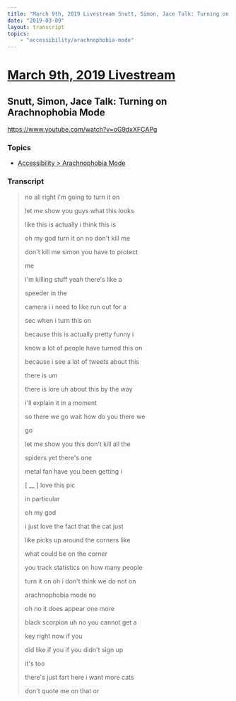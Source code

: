 ```yaml
---
title: "March 9th, 2019 Livestream Snutt, Simon, Jace Talk: Turning on Arachnophobia Mode"
date: "2019-03-09"
layout: transcript
topics:
    - "accessibility/arachnophobia-mode"
---
```

# [March 9th, 2019 Livestream](../2019-03-09.md)
## Snutt, Simon, Jace Talk: Turning on Arachnophobia Mode
https://www.youtube.com/watch?v=oG9dxXFCAPg

### Topics
* [Accessibility > Arachnophobia Mode](../topics/accessibility/arachnophobia-mode.md)

### Transcript

> no all right i'm going to turn it on
> 
> let me show you guys what this looks
> 
> like this is actually i think this is
> 
> oh my god turn it on no don't kill me
> 
> don't kill me simon you have to protect
> 
> me
> 
> i'm killing stuff yeah there's like a
> 
> speeder in the
> 
> camera i i need to like run out for a
> 
> sec when i turn this on
> 
> because this is actually pretty funny i
> 
> know a lot of people have turned this on
> 
> because i see a lot of tweets about this
> 
> there is um
> 
> there is lore uh about this by the way
> 
> i'll explain it in a moment
> 
> so there we go wait how do you there we
> 
> go
> 
> let me show you this don't kill all the
> 
> spiders yet there's one
> 
> metal fan have you been getting i
> 
> [ __ ] love this pic
> 
> in particular
> 
> oh my god
> 
> i just love the fact that the cat just
> 
> like picks up around the corners like
> 
> what could be on the corner
> 
> you track statistics on how many people
> 
> turn it on oh i don't think we do not on
> 
> arachnophobia mode no
> 
> oh no it does appear one more
> 
> black scorpion uh no you cannot get a
> 
> key right now if you
> 
> did like if you if you didn't sign up
> 
> it's too
> 
> there's just fart here i want more cats
> 
> don't quote me on that or
> 
